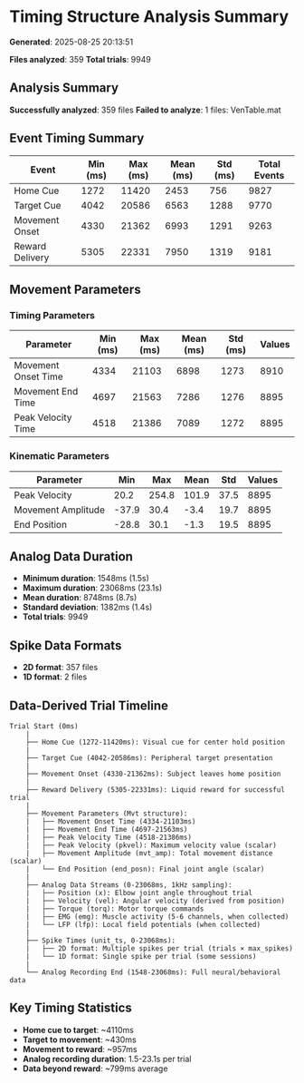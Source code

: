 # Timing Structure Analysis Summary

**Generated**: 2025-08-25 20:13:51

**Files analyzed**: 359
**Total trials**: 9949

## Analysis Summary

**Successfully analyzed**: 359 files
**Failed to analyze**: 1 files: VenTable.mat

## Event Timing Summary

| Event | Min (ms) | Max (ms) | Mean (ms) | Std (ms) | Total Events |
|-------|----------|----------|-----------|----------|--------------|
| Home Cue | 1272 | 11420 | 2453 | 756 | 9827 |
| Target Cue | 4042 | 20586 | 6563 | 1288 | 9770 |
| Movement Onset | 4330 | 21362 | 6993 | 1291 | 9263 |
| Reward Delivery | 5305 | 22331 | 7950 | 1319 | 9181 |

## Movement Parameters

### Timing Parameters

| Parameter | Min (ms) | Max (ms) | Mean (ms) | Std (ms) | Values |
|-----------|----------|----------|-----------|----------|---------|
| Movement Onset Time | 4334 | 21103 | 6898 | 1273 | 8910 |
| Movement End Time | 4697 | 21563 | 7286 | 1276 | 8895 |
| Peak Velocity Time | 4518 | 21386 | 7089 | 1272 | 8895 |

### Kinematic Parameters

| Parameter | Min | Max | Mean | Std | Values |
|-----------|-----|-----|------|-----|---------|
| Peak Velocity | 20.2 | 254.8 | 101.9 | 37.5 | 8895 |
| Movement Amplitude | -37.9 | 30.4 | -3.4 | 19.7 | 8895 |
| End Position | -28.8 | 30.1 | -1.3 | 19.5 | 8895 |

## Analog Data Duration

- **Minimum duration**: 1548ms (1.5s)
- **Maximum duration**: 23068ms (23.1s)
- **Mean duration**: 8748ms (8.7s)
- **Standard deviation**: 1382ms (1.4s)
- **Total trials**: 9949

## Spike Data Formats

- **2D format**: 357 files
- **1D format**: 2 files

## Data-Derived Trial Timeline

```
Trial Start (0ms)
    |
    ├── Home Cue (1272-11420ms): Visual cue for center hold position
    |
    ├── Target Cue (4042-20586ms): Peripheral target presentation
    |
    ├── Movement Onset (4330-21362ms): Subject leaves home position
    |
    ├── Reward Delivery (5305-22331ms): Liquid reward for successful trial
    |
    ├── Movement Parameters (Mvt structure):
    |   ├── Movement Onset Time (4334-21103ms)
    |   ├── Movement End Time (4697-21563ms)
    |   ├── Peak Velocity Time (4518-21386ms)
    |   ├── Peak Velocity (pkvel): Maximum velocity value (scalar)
    |   ├── Movement Amplitude (mvt_amp): Total movement distance (scalar)
    |   └── End Position (end_posn): Final joint angle (scalar)
    |
    ├── Analog Data Streams (0-23068ms, 1kHz sampling):
    |   ├── Position (x): Elbow joint angle throughout trial
    |   ├── Velocity (vel): Angular velocity (derived from position)
    |   ├── Torque (torq): Motor torque commands
    |   ├── EMG (emg): Muscle activity (5-6 channels, when collected)
    |   └── LFP (lfp): Local field potentials (when collected)
    |
    ├── Spike Times (unit_ts, 0-23068ms):
    |   ├── 2D format: Multiple spikes per trial (trials × max_spikes)
    |   └── 1D format: Single spike per trial (some sessions)
    |
    └── Analog Recording End (1548-23068ms): Full neural/behavioral data
```

## Key Timing Statistics

- **Home cue to target**: ~4110ms
- **Target to movement**: ~430ms
- **Movement to reward**: ~957ms
- **Analog recording duration**: 1.5-23.1s per trial
- **Data beyond reward**: ~799ms average
